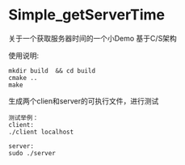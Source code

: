 # Simple_getServerTime
关于一个获取服务器时间的一个小Demo
基于C/S架构


使用说明:
```
mkdir build  && cd build
cmake ..
make 
```
生成两个clien和server的可执行文件，进行测试
```
测试举例：
client:
./client localhost

server:
sudo ./server

```
